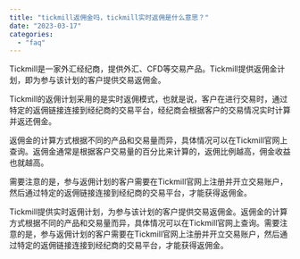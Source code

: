 ```yaml
---
title: "tickmill返佣金吗，tickmill实时返佣是什么意思？"
date: "2023-03-17"
categories: 
  - "faq"
---
```


Tickmill是一家外汇经纪商，提供外汇、CFD等交易产品。Tickmill提供返佣金计划，即为参与该计划的客户提供交易返佣金。

Tickmill的返佣计划采用的是实时返佣模式，也就是说，客户在进行交易时，通过特定的返佣链接连接到经纪商的交易平台，经纪商会根据客户的交易情况实时计算并返还佣金。

返佣金的计算方式根据不同的产品和交易量而异，具体情况可以在Tickmill官网上查询。返佣金通常是根据客户交易量的百分比来计算的，返佣比例越高，佣金收益也就越高。

需要注意的是，参与返佣计划的客户需要在Tickmill官网上注册并开立交易账户，然后通过特定的返佣链接连接到经纪商的交易平台，才能获得返佣金。

Tickmill提供实时返佣计划，为参与该计划的客户提供交易返佣金。返佣金的计算方式根据不同的产品和交易量而异，具体情况可以在Tickmill官网上查询。需要注意的是，参与返佣计划的客户需要在Tickmill官网上注册并开立交易账户，然后通过特定的返佣链接连接到经纪商的交易平台，才能获得返佣金。
